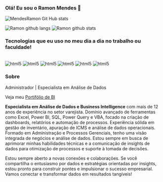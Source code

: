 
### Olá! Eu sou o Ramon Mendes 👋


![MendesRamon Git Hub stats](https://github-readme-stats.vercel.app/api?username=MendesRamon&showicons=truetheme=dracula)

![Ramon github langs](https://github-readme-stats.vercel.app/api/top-langs/?username=MendesRamon&locale=pt-br&theme=tokyonight)
![Ramon github stats](https://github-readme-stats.vercel.app/api?username=MendesRamon&show_icons=true&include_all_commits=true&count_private=true&locale=pt-br&theme=tokyonight)


### Tecnologias que eu uso no meu dia a dia no trabalho ou faculdade!

<div stile="display: inline_block"><br/>
    <img align="center" alt="html5" src="https://img.shields.io/badge/Python-3776AB?style=for-the-badge&logo=python&logoColor=white" />
    <img align="center" alt="html5" src="https://img.shields.io/badge/R-276DC3?style=for-the-badge&logo=r&logoColor=white" />
    <img align="center" alt="html5" src="https://img.shields.io/badge/Microsoft%20SQL%20Server-CC2927.svg?style=for-the-badge&logo=Microsoft-SQL-Server&logoColor=white" />
    <img align="center" alt="html5" src="https://img.shields.io/badge/Microsoft_Excel-217346?style=for-the-badge&logo=microsoft-excel&logoColor=white" />
    <img align="center" alt="html5" src="https://img.shields.io/badge/Power%20BI-F2C811.svg?style=for-the-badge&logo=Power-BI&logoColor=black" >
    <img align="center" alt="html5" src="https://img.shields.io/badge/Knime-E0E5EC.svg?style=for-the-badge&logo=Knime&logoColor=#FDD800" >
</div>

<p></p>
<p></p>

### Sobre

Administrador | Especialista em Análise de Dados 
 
Veja meu [Portifólio de BI](https://sites.google.com/view/portifliobi/in%C3%ADcio?authuser=0)


**Especialista em Análise de Dados e Business Intelligence** com mais de 12 anos de experiência no setor varejista. Domínio avançado de ferramentas como Excel, Power BI, SQL, Power Query e VBA, focado na criação de dashboards, relatórios e automação de processos. Experiência sólida em gestão de inventário, apuração de ICMS e análise de dados operacionais. Formado em Administração e Processos Gerenciais, tenho uma visão integrada de negócios e análise de dados. Estou sempre em busca de aprimorar minhas habilidades técnicas e a comunicação de insights de dados para otimização de processos e suporte à tomada de decisões.

Estou sempre aberto a novas conexões e colaborações. Se você compartilha o entusiasmo por dados e estratégias orientadas por insights, estou pronto para construir pontes e impulsionar o sucesso empresarial. Vamos conectar e transformar dados em resultados tangíveis!



